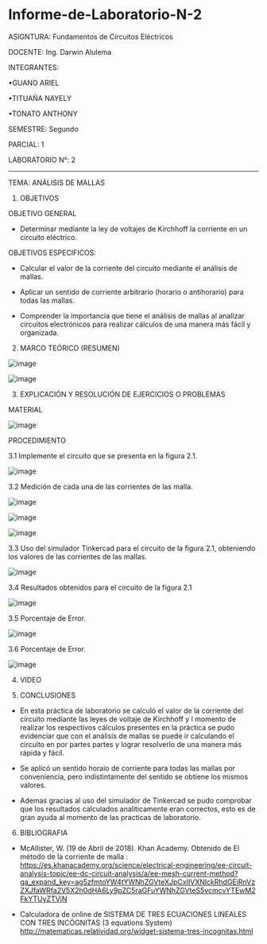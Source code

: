 # Informe-de-Laboratorio-N-2

ASIGNTURA:  Fundamentos de Circuitos Eléctricos

DOCENTE:  Ing. Darwin Alulema

INTEGRANTES: 

•GUANO ARIEL

•TITUAÑA NAYELY

•TONATO ANTHONY 

SEMESTRE: Segundo

PARCIAL: 1

LABORATORIO N°: 2 

--------------------------------------------

TEMA: ANÁLISIS DE MALLAS 

1. OBJETIVOS

OBJETIVO GENERAL

* Determinar mediante la ley de voltajes de Kirchhoff la corriente en un circuito eléctrico.

OBJETIVOS ESPECIFICOS:

* Calcular el valor de la corriente del circuito mediante el análisis de mallas.

* Aplicar un sentido de corriente arbitrario (horario o antihorario) para todas las mallas.

* Comprender la importancia que tiene el análisis de mallas al analizar circuitos electrónicos para realizar cálculos de una manera más fácil y organizada.

2. MARCO TEÓRICO (RESUMEN)

![image](https://user-images.githubusercontent.com/105722861/172275230-0893ac88-ac05-4551-aed2-7353edee9fdd.png)

![image](https://user-images.githubusercontent.com/105722861/172275243-f67a9c28-5275-41bc-8df1-67d39745ead7.png)

3. EXPLICACIÓN Y RESOLUCIÓN DE EJERCICIOS O PROBLEMAS

MATERIAL

![image](https://user-images.githubusercontent.com/105722861/172275286-60a1376c-2508-4fa6-a79f-68f8613b8155.png)

PROCEDIMIENTO

3.1 Implemente el circuito que se presenta en la figura 2.1.

![image](https://user-images.githubusercontent.com/105722861/172275337-9d29bdbc-72a0-485a-a760-10efdbf964f8.png)

3.2 Medición de cada una de las corrientes de las malla.

![image](https://user-images.githubusercontent.com/105722861/172292513-fcae3c82-e338-443a-b71e-7a664e6b4f3c.png)

![image](https://user-images.githubusercontent.com/105722861/172292614-2389bb85-b5b9-462d-ab24-383cab5fb619.png)

![image](https://user-images.githubusercontent.com/105722861/172292676-3849de40-ec3c-4e2b-8f02-3f85693c2813.png)

3.3 Uso del simulador Tinkercad para el circuito de la figura 2.1, obteniendo los valores de las corrientes de las mallas.

![image](https://user-images.githubusercontent.com/105722861/172275425-5ad239fe-6d74-4213-9008-80f39e301eae.png)

3.4 Resultados obtenidos para el circuito de la figura 2.1

![image](https://user-images.githubusercontent.com/105722861/172298200-2875f6fd-2421-40ec-949f-e1d57f77ba15.png)

3.5 Porcentaje de Error.

![image](https://user-images.githubusercontent.com/105722861/172300747-59eaa058-1bd1-43bf-9f1e-80e24bd99223.png)

3.6 Porcentaje de Error.

![image](https://user-images.githubusercontent.com/105722861/172301826-66c3ec3d-59fc-43e9-9236-53880443f9ee.png)

4. VIDEO

5. CONCLUSIONES

* En esta práctica de laboratorio se calculó el valor de la corriente del circuito mediante las leyes de voltaje de Kirchhoff y l momento de realizar los respectivos cálculos presentes en la práctica se pudo  evidenciar que con el análisis de mallas se puede ir calculando el circuito en por partes  partes y lograr resolverlo de una manera más rápida y fácil.

* Se aplicó un sentido horaio de corriente para todas las mallas por conveniencia, pero indistintamente del sentido se obtiene los mismos valores.

* Ademas gracias al  uso del simulador de Tinkercad se pudo comprobar que los resultados calculados analiticamente eran correctos, esto es de gran ayuda al momento de las practicas de laboratorio. 

6. BIBLIOGRAFIA 

* McAllister, W. (19 de Abril de 2018). Khan Academy. Obtenido de El método de la corriente de malla : https://es.khanacademy.org/science/electrical-engineering/ee-circuit-analysis-topic/ee-dc-circuit-analysis/a/ee-mesh-current-method?qa_expand_key=ag5zfmtoYW4tYWNhZGVteXJpCxIIVXNlckRhdGEiRnVzZXJfaWRfa2V5X2h0dHA6Ly9pZC5raGFuYWNhZGVteS5vcmcvYTEwM2FkYTUyZTVjN

* Calculadora de online de  SISTEMA DE TRES ECUACIONES LINEALES
CON TRES INCÓGNITAS (3 equations System) http://matematicas.relatividad.org/widget-sistema-tres-incognitas.html








